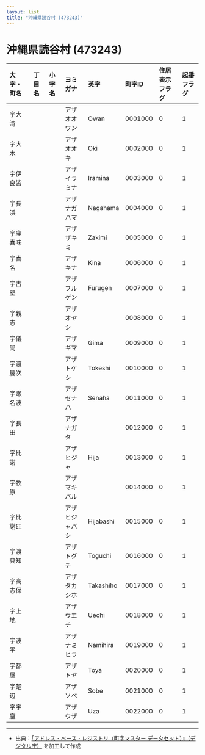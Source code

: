 ```yaml
---
layout: list
title: "沖縄県読谷村 (473243)"
---
```


# 沖縄県読谷村 (473243)

| 大字・町名 | 丁目名 | 小字名 | ヨミガナ | 英字 | 町字ID | 住居表示フラグ | 起番フラグ |
|:---|:---|:---|:---|:---|:---|:---|:---|
| 字大湾 |  |  | アザオオワン | Owan | 0001000 | 0 | 1 |
| 字大木 |  |  | アザオオキ | Oki | 0002000 | 0 | 1 |
| 字伊良皆 |  |  | アザイラミナ | Iramina | 0003000 | 0 | 1 |
| 字長浜 |  |  | アザナガハマ | Nagahama | 0004000 | 0 | 1 |
| 字座喜味 |  |  | アザザキミ | Zakimi | 0005000 | 0 | 1 |
| 字喜名 |  |  | アザキナ | Kina | 0006000 | 0 | 1 |
| 字古堅 |  |  | アザフルゲン | Furugen | 0007000 | 0 | 1 |
| 字親志 |  |  | アザオヤシ |  | 0008000 | 0 | 1 |
| 字儀間 |  |  | アザギマ | Gima | 0009000 | 0 | 1 |
| 字渡慶次 |  |  | アザトケシ | Tokeshi | 0010000 | 0 | 1 |
| 字瀬名波 |  |  | アザセナハ | Senaha | 0011000 | 0 | 1 |
| 字長田 |  |  | アザナガタ |  | 0012000 | 0 | 1 |
| 字比謝 |  |  | アザヒジャ | Hija | 0013000 | 0 | 1 |
| 字牧原 |  |  | アザマキバル |  | 0014000 | 0 | 1 |
| 字比謝矼 |  |  | アザヒジャバシ | Hijabashi | 0015000 | 0 | 1 |
| 字渡具知 |  |  | アザトグチ | Toguchi | 0016000 | 0 | 1 |
| 字高志保 |  |  | アザタカシホ | Takashiho | 0017000 | 0 | 1 |
| 字上地 |  |  | アザウエチ | Uechi | 0018000 | 0 | 1 |
| 字波平 |  |  | アザナミヒラ | Namihira | 0019000 | 0 | 1 |
| 字都屋 |  |  | アザトヤ | Toya | 0020000 | 0 | 1 |
| 字楚辺 |  |  | アザソベ | Sobe | 0021000 | 0 | 1 |
| 字宇座 |  |  | アザウザ | Uza | 0022000 | 0 | 1 |

---

- 出典：[「アドレス・ベース・レジストリ（町字マスター データセット）』（デジタル庁）](https://www.digital.go.jp/policies/base_registry_address/) を加工して作成